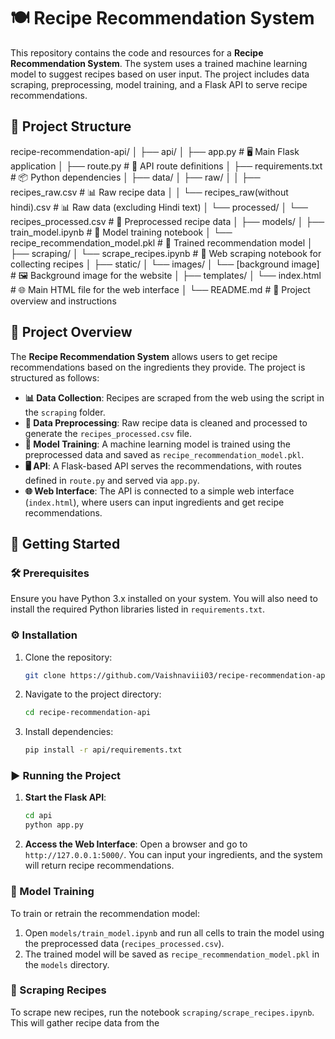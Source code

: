 # 🍽️ Recipe Recommendation System

This repository contains the code and resources for a **Recipe Recommendation System**. The system uses a trained machine learning model to suggest recipes based on user input. The project includes data scraping, preprocessing, model training, and a Flask API to serve recipe recommendations.

## 📁 Project Structure

recipe-recommendation-api/ │ ├── api/ │ ├── app.py # 🖥️ Main Flask application │ ├── route.py # 🔄 API route definitions │ ├── requirements.txt # 📦 Python dependencies │ ├── data/ │ ├── raw/ │ │ ├── recipes_raw.csv # 📊 Raw recipe data │ │ └── recipes_raw(without hindi).csv # 📊 Raw data (excluding Hindi text) │ └── processed/ │ └── recipes_processed.csv # 🧹 Preprocessed recipe data │ ├── models/ │ ├── train_model.ipynb # 📓 Model training notebook │ └── recipe_recommendation_model.pkl # 🤖 Trained recommendation model │ ├── scraping/ │ └── scrape_recipes.ipynb # 🍴 Web scraping notebook for collecting recipes │ ├── static/ │ └── images/ │ └── [background image] # 🖼️ Background image for the website │ ├── templates/ │ └── index.html # 🌐 Main HTML file for the web interface │ └── README.md # 📖 Project overview and instructions

## 🌟 Project Overview

The **Recipe Recommendation System** allows users to get recipe recommendations based on the ingredients they provide. The project is structured as follows:

- **📊 Data Collection**: Recipes are scraped from the web using the script in the `scraping` folder.
- **🧹 Data Preprocessing**: Raw recipe data is cleaned and processed to generate the `recipes_processed.csv` file.
- **🤖 Model Training**: A machine learning model is trained using the preprocessed data and saved as `recipe_recommendation_model.pkl`.
- **🖥️ API**: A Flask-based API serves the recommendations, with routes defined in `route.py` and served via `app.py`.
- **🌐 Web Interface**: The API is connected to a simple web interface (`index.html`), where users can input ingredients and get recipe recommendations.

## 🚀 Getting Started

### 🛠️ Prerequisites

Ensure you have Python 3.x installed on your system. You will also need to install the required Python libraries listed in `requirements.txt`.

### ⚙️ Installation

1. Clone the repository:
    ```bash
    git clone https://github.com/Vaishnaviii03/recipe-recommendation-api.git
    ```

2. Navigate to the project directory:
    ```bash
    cd recipe-recommendation-api
    ```

3. Install dependencies:
    ```bash
    pip install -r api/requirements.txt
    ```

### ▶️ Running the Project

1. **Start the Flask API**:
    ```bash
    cd api
    python app.py
    ```

2. **Access the Web Interface**: Open a browser and go to `http://127.0.0.1:5000/`. You can input your ingredients, and the system will return recipe recommendations.

### 🧠 Model Training

To train or retrain the recommendation model:

1. Open `models/train_model.ipynb` and run all cells to train the model using the preprocessed data (`recipes_processed.csv`).
2. The trained model will be saved as `recipe_recommendation_model.pkl` in the `models` directory.

### 🍴 Scraping Recipes

To scrape new recipes, run the notebook `scraping/scrape_recipes.ipynb`. This will gather recipe data from the
